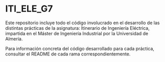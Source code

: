 # ITI_ELE_G7

Este repositorio incluye todo el código involucrado en el desarrollo de las distintas prácticas de la asignatura: Itinerario de Ingeniería Eléctrica, impartida en el Máster de Ingeniería Industrial por la Universidad de Almería. 

Para información concreta del código desarrollado para cada práctica, consultar el README de cada rama correspondientemente. 

